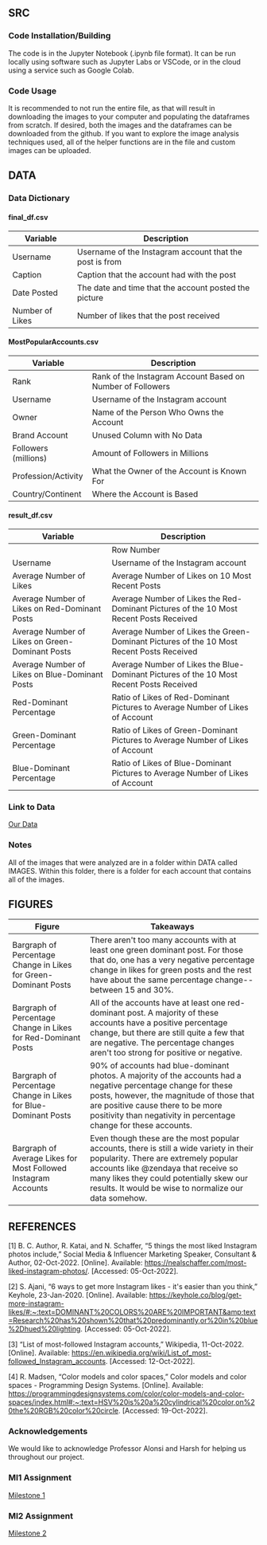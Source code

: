 ## SRC

### Code Installation/Building

The code is in the Jupyter Notebook (.ipynb file format). It can be run locally using software such as Jupyter Labs or VSCode, or in the cloud using a service such as Google Colab.

### Code Usage

It is recommended to not run the entire file, as that will result in downloading the images to your computer and populating the dataframes from scratch. If desired, both the images and the dataframes can be downloaded from the github. If you want to explore the image analysis techniques used, all of the helper functions are in the file and custom images can be uploaded.

## DATA

### Data Dictionary

#### final_df.csv
| Variable | Description |
| -------- | ----------- |
| Username | Username of the Instagram account that the post is from |
| Caption | Caption that the account had with the post |
| Date Posted | The date and time that the account posted the picture |
| Number of Likes | Number of likes that the post received |

#### MostPopularAccounts.csv
| Variable | Description |
| -------- | ----------- |
| Rank | Rank of the Instagram Account Based on Number of Followers |
| Username | Username of the Instagram account |
| Owner | Name of the Person Who Owns the Account |
| Brand Account | Unused Column with No Data |
| Followers (millions) | Amount of Followers in Millions |
| Profession/Activity | What the Owner of the Account is Known For |
| Country/Continent | Where the Account is Based |

#### result_df.csv
| Variable | Description |
| -------- | ----------- |
|  | Row Number |
| Username | Username of the Instagram account |
| Average Number of Likes | Average Number of Likes on 10 Most Recent Posts |
| Average Number of Likes on Red-Dominant Posts | Average Number of Likes the Red-Dominant Pictures of the 10 Most Recent Posts Received |
| Average Number of Likes on Green-Dominant Posts | Average Number of Likes the Green-Dominant Pictures of the 10 Most Recent Posts Received |
| Average Number of Likes on Blue-Dominant Posts | Average Number of Likes the Blue-Dominant Pictures of the 10 Most Recent Posts Received |
| Red-Dominant Percentage | Ratio of Likes of Red-Dominant Pictures to Average Number of Likes of Account |
| Green-Dominant Percentage | Ratio of Likes of Green-Dominant Pictures to Average Number of Likes of Account |
| Blue-Dominant Percentage | Ratio of Likes of Blue-Dominant Pictures to Average Number of Likes of Account |

### Link to Data
[Our Data](https://github.com/jnm9aba/DS4002Project2/tree/main/DATA)

### Notes
All of the images that were analyzed are in a folder within DATA called IMAGES. Within this folder, there is a folder for each account that contains all of the images.

## FIGURES
| Figure | Takeaways |
| -------- | ----------- |
| Bargraph of Percentage Change in Likes for Green-Dominant Posts  | There aren't too many accounts with at least one green dominant post. For those that do, one has a very negative percentage change in likes for green posts and the rest have about the same percentage change--between 15 and 30%. |
| Bargraph of Percentage Change in Likes for Red-Dominant Posts | All of the accounts have at least one red-dominant post. A majority of these accounts have a positive percentage change, but there are still quite a few that are negative. The percentage changes aren't too strong for positive or negative. |
| Bargraph of Percentage Change in Likes for Blue-Dominant Posts | 90% of accounts had blue-dominant photos. A majority of the accounts had a negative percentage change for these posts, however, the magnitude of those that are positive cause there to be more positivity than negativity in percentage change for these accounts. |
| Bargraph of Average Likes for Most Followed Instagram Accounts | Even though these are the most popular accounts, there is still a wide variety in their popularity. There are extremely popular accounts like @zendaya that receive so many likes they could potentially skew our results. It would be wise to normalize our data somehow.  |

## REFERENCES

[1] B. C. Author, R. Katai, and N. Schaffer, “5 things the most liked Instagram photos include,” Social Media & Influencer Marketing Speaker, Consultant & Author, 02-Oct-2022. [Online]. Available: https://nealschaffer.com/most-liked-instagram-photos/. [Accessed: 05-Oct-2022]. 

[2] S. Ajani, “6 ways to get more Instagram likes - it's easier than you think,” Keyhole, 23-Jan-2020. [Online]. Available: https://keyhole.co/blog/get-more-instagram-likes/#:~:text=DOMINANT%20COLORS%20ARE%20IMPORTANT&amp;text=Research%20has%20shown%20that%20predominantly,or%20in%20blue%2Dhued%20lighting. [Accessed: 05-Oct-2022].

[3] “List of most-followed Instagram accounts,” Wikipedia, 11-Oct-2022. [Online]. Available: https://en.wikipedia.org/wiki/List_of_most-followed_Instagram_accounts. [Accessed: 12-Oct-2022]. 

[4] R. Madsen, “Color models and color spaces,” Color models and color spaces - Programming Design Systems. [Online]. Available: https://programmingdesignsystems.com/color/color-models-and-color-spaces/index.html#:~:text=HSV%20is%20a%20cylindrical%20color,on%20the%20RGB%20color%20circle. [Accessed: 19-Oct-2022]. 

### Acknowledgements
We would like to acknowledge Professor Alonsi and Harsh for helping us throughout our project.

### MI1 Assignment
[Milestone 1](https://docs.google.com/document/d/15haxigBHvCb8rI7tktmQFV64L9-oW4imXrP1yVX8IdY/edit?usp=sharing)

### MI2 Assignment
[Milestone 2](https://docs.google.com/document/d/1yAlrMrNyQZG4u_CxR5IqKfujadzdsb7uWFDpjmyYKuo/edit?usp=sharing)


